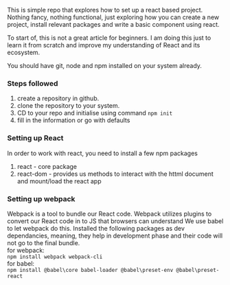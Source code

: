 This is simple repo that explores how to set up a react based project.
Nothing fancy, nothing functional, just exploring how you can create a new project, install relevant packages and write a basic component using react.

To start of, this is not a great article for beginners. I am doing this just to learn it from scratch and improve my understanding of React and its ecosystem.

You should have git, node and npm installed on your system already.

### Steps followed
1. create a repository in github.
2. clone the repository to your system.
3. CD to your repo and initialise using command ```npm init```
4. fill in the information or go with defaults

### Setting up React
In order to work with react, you need to install a few npm packages
1. react - core package
2. react-dom - provides us methods to interact with the httml document and mount/load the react app

### Setting up webpack
Webpack is a tool to bundle our React code. Webpack utilizes plugins to convert our React code in to JS that browsers can understand
We use babel to let webpack do this. 
Installed the following packages as dev dependancies, meaning, they help in development phase and their code will not go to the final bundle.  
for webpack:  
```npm install webpack webpack-cli```  
for babel:  
```npm install @babel\core babel-loader @babel\preset-env @babel\preset-react```  
